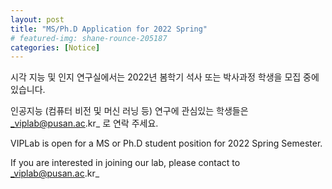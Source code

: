 ```yaml
---
layout: post
title: "MS/Ph.D Application for 2022 Spring"
# featured-img: shane-rounce-205187
categories: [Notice]
---
```


시각 지능 및 인지 연구실에서는 2022년 봄학기 석사 또는 박사과정 학생을 모집 중에 있습니다.

인공지능 (컴퓨터 비전 및 머신 러닝 등)  연구에 관심있는 학생들은 _viplab@pusan.ac.kr_ 로 연락 주세요.


VIPLab is open for a MS or Ph.D student position for 2022 Spring Semester.

If you are interested in joining our lab, please contact to _viplab@pusan.ac.kr_
